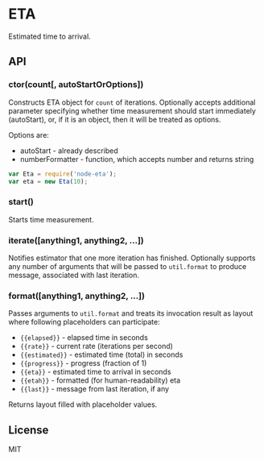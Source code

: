 # ETA

Estimated time to arrival.

## API

### ctor(count[, autoStartOrOptions])

Constructs ETA object for `count` of iterations. 
Optionally accepts additional parameter specifying whether time measurement should start immediately (autoStart), or, if it is an object, then it will be treated as options.

Options are:

- autoStart - already described
- numberFormatter - function, which accepts number and returns string

```js
var Eta = require('node-eta');
var eta = new Eta(10);
```

### start()

Starts time measurement.

### iterate([anything1, anything2, ...])

Notifies estimator that one more iteration has finished.
Optionally supports any number of arguments that will be passed to `util.format` to produce message, associated with last iteration.

### format([anything1, anything2, ...])

Passes arguments to `util.format` and treats its invocation result as layout where following placeholders can participate:

- `{{elapsed}}` - elapsed time in seconds
- `{{rate}}` - current rate (iterations per second)
- `{{estimated}}` - estimated time (total) in seconds
- `{{progress}}` - progress (fraction of 1)
- `{{eta}}` - estimated time to arrival in seconds
- `{{etah}}` - formatted (for human-readability) eta
- `{{last}}` - message from last iteration, if any

Returns layout filled with placeholder values.

## License

MIT
